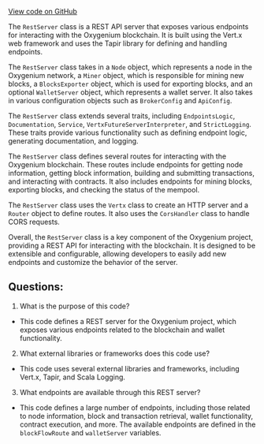 [View code on GitHub](https://github.com/oxygenium/oxygenium/app/src/main/scala/org/oxygenium/app/RestServer.scala)

The `RestServer` class is a REST API server that exposes various endpoints for interacting with the Oxygenium blockchain. It is built using the Vert.x web framework and uses the Tapir library for defining and handling endpoints. 

The `RestServer` class takes in a `Node` object, which represents a node in the Oxygenium network, a `Miner` object, which is responsible for mining new blocks, a `BlocksExporter` object, which is used for exporting blocks, and an optional `WalletServer` object, which represents a wallet server. It also takes in various configuration objects such as `BrokerConfig` and `ApiConfig`.

The `RestServer` class extends several traits, including `EndpointsLogic`, `Documentation`, `Service`, `VertxFutureServerInterpreter`, and `StrictLogging`. These traits provide various functionality such as defining endpoint logic, generating documentation, and logging.

The `RestServer` class defines several routes for interacting with the Oxygenium blockchain. These routes include endpoints for getting node information, getting block information, building and submitting transactions, and interacting with contracts. It also includes endpoints for mining blocks, exporting blocks, and checking the status of the mempool.

The `RestServer` class uses the `Vertx` class to create an HTTP server and a `Router` object to define routes. It also uses the `CorsHandler` class to handle CORS requests. 

Overall, the `RestServer` class is a key component of the Oxygenium project, providing a REST API for interacting with the blockchain. It is designed to be extensible and configurable, allowing developers to easily add new endpoints and customize the behavior of the server.
## Questions: 
 1. What is the purpose of this code?
- This code defines a REST server for the Oxygenium project, which exposes various endpoints related to the blockchain and wallet functionality.

2. What external libraries or frameworks does this code use?
- This code uses several external libraries and frameworks, including Vert.x, Tapir, and Scala Logging.

3. What endpoints are available through this REST server?
- This code defines a large number of endpoints, including those related to node information, block and transaction retrieval, wallet functionality, contract execution, and more. The available endpoints are defined in the `blockFlowRoute` and `walletServer` variables.